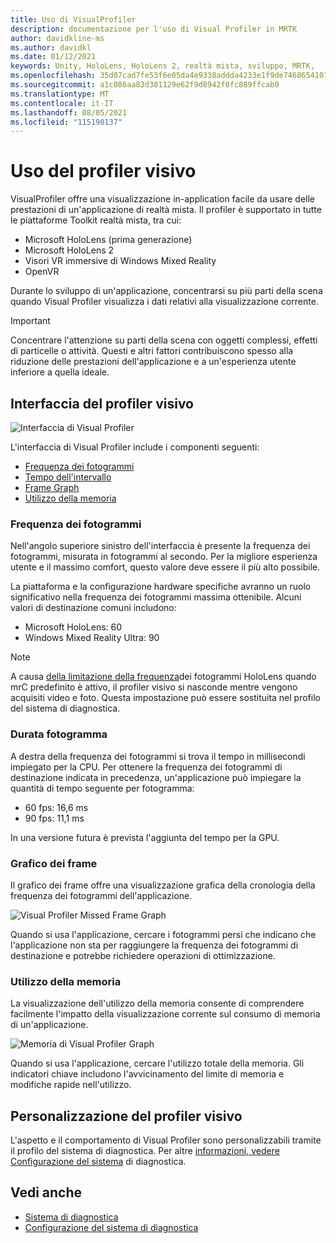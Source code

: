 ```yaml
---
title: Uso di VisualProfiler
description: documentazione per l'uso di Visual Profiler in MRTK
author: davidkline-ms
ms.author: davidkl
ms.date: 01/12/2021
keywords: Unity, HoloLens, HoloLens 2, realtà mista, sviluppo, MRTK,
ms.openlocfilehash: 35d07cad7fe53f6e05da4e9338addda4233e1f9de7468654101df48839dd5e70
ms.sourcegitcommit: a1c086aa83d381129e62f9d8942f0fc889ffcab0
ms.translationtype: MT
ms.contentlocale: it-IT
ms.lasthandoff: 08/05/2021
ms.locfileid: "115190137"
---
```

# <a name="using-the-visual-profiler"></a>Uso del profiler visivo

VisualProfiler offre una visualizzazione in-application facile da usare delle prestazioni di un'applicazione di realtà mista. Il profiler è supportato in tutte le piattaforme Toolkit realtà mista, tra cui:

- Microsoft HoloLens (prima generazione)
- Microsoft HoloLens 2
- Visori VR immersive di Windows Mixed Reality
- OpenVR

Durante lo sviluppo di un'applicazione, concentrarsi su più parti della scena quando Visual Profiler visualizza i dati relativi alla visualizzazione corrente.

> [!IMPORTANT]
> Concentrare l'attenzione su parti della scena con oggetti complessi, effetti di particelle o attività. Questi e altri fattori contribuiscono spesso alla riduzione delle prestazioni dell'applicazione e a un'esperienza utente inferiore a quella ideale.

## <a name="visual-profiler-interface"></a>Interfaccia del profiler visivo

![Interfaccia di Visual Profiler](../images/diagnostics/VisualProfiler.png)

L'interfaccia di Visual Profiler include i componenti seguenti:

- [Frequenza dei fotogrammi](#frame-rate)
- [Tempo dell'intervallo](#frame-time)
- [Frame Graph](#frame-graph)
- [Utilizzo della memoria](#memory-utilization)

### <a name="frame-rate"></a>Frequenza dei fotogrammi

Nell'angolo superiore sinistro dell'interfaccia è presente la frequenza dei fotogrammi, misurata in fotogrammi al secondo. Per la migliore esperienza utente e il massimo comfort, questo valore deve essere il più alto possibile.

La piattaforma e la configurazione hardware specifiche avranno un ruolo significativo nella frequenza dei fotogrammi massima ottenibile. Alcuni valori di destinazione comuni includono:

- Microsoft HoloLens: 60
- Windows Mixed Reality Ultra: 90

> [!NOTE]
> A causa [della limitazione della frequenza](https://docs.microsoft.com/windows/mixed-reality/mixed-reality-capture-for-developers#what-to-expect-when-mrc-is-enabled-on-hololens)dei fotogrammi HoloLens quando mrC predefinito è attivo, il profiler visivo si nasconde mentre vengono acquisiti video e foto. Questa impostazione può essere sostituita nel profilo del sistema di diagnostica.

### <a name="frame-time"></a>Durata fotogramma

A destra della frequenza dei fotogrammi si trova il tempo in millisecondi impiegato per la CPU. Per ottenere la frequenza dei fotogrammi di destinazione indicata in precedenza, un'applicazione può impiegare la quantità di tempo seguente per fotogramma:

- 60 fps: 16,6 ms
- 90 fps: 11,1 ms

In una versione futura è prevista l'aggiunta del tempo per la GPU.

### <a name="frame-graph"></a>Grafico dei frame

Il grafico dei frame offre una visualizzazione grafica della cronologia della frequenza dei fotogrammi dell'applicazione.

![Visual Profiler Missed Frame Graph](../images/diagnostics/VisualProfilerMissedFrames.png)

Quando si usa l'applicazione, cercare i fotogrammi persi che indicano che l'applicazione non sta per raggiungere la frequenza dei fotogrammi di destinazione e potrebbe richiedere operazioni di ottimizzazione.

### <a name="memory-utilization"></a>Utilizzo della memoria

La visualizzazione dell'utilizzo della memoria consente di comprendere facilmente l'impatto della visualizzazione corrente sul consumo di memoria di un'applicazione.

![Memoria di Visual Profiler Graph](../images/diagnostics/VisualProfilerMemory.png)

Quando si usa l'applicazione, cercare l'utilizzo totale della memoria. Gli indicatori chiave includono l'avvicinamento del limite di memoria e modifiche rapide nell'utilizzo.

## <a name="customizing-the-visual-profiler"></a>Personalizzazione del profiler visivo

L'aspetto e il comportamento di Visual Profiler sono personalizzabili tramite il profilo del sistema di diagnostica. Per altre [informazioni, vedere Configurazione del sistema](configuring-diagnostics.md) di diagnostica.

## <a name="see-also"></a>Vedi anche

- [Sistema di diagnostica](diagnostics-system-getting-started.md)
- [Configurazione del sistema di diagnostica](configuring-diagnostics.md)
